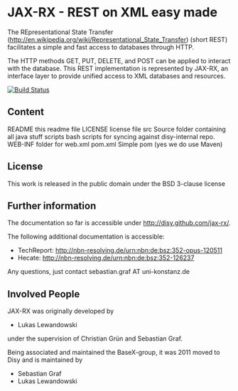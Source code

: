 JAX-RX - REST on XML easy made
=============

The REpresentational State Transfer (http://en.wikipedia.org/wiki/Representational_State_Transfer) (short REST)
facilitates a simple and fast access to databases through HTTP.

The HTTP methods GET, PUT, DELETE, and POST can be applied to
interact with the database. This REST implementation is represented by
JAX-RX, an interface layer to provide unified access to XML databases and resources.

[![Build Status](https://secure.travis-ci.org/disy/jax-rx.png)](http://travis-ci.org/disy/jax-rx)

Content
-------

README					this readme file
LICENSE	 				license file
src						Source folder containing all java stuff
scripts					bash scripts for syncing against disy-internal repo.
WEB-INF					folder for web.xml
pom.xml					Simple pom (yes we do use Maven)


License
-------

This work is released in the public domain under the BSD 3-clause license


Further information
-------

The documentation so far is accessible under http://disy.github.com/jax-rx/.

The following additional documentation is accessible:

* TechReport: http://nbn-resolving.de/urn:nbn:de:bsz:352-opus-120511
* Hecate: http://nbn-resolving.de/urn:nbn:de:bsz:352-126237

Any questions, just contact sebastian.graf AT uni-konstanz.de


Involved People
-------

JAX-RX was originally developed by 

* Lukas Lewandowski

under the supervision of Christian Grün and Sebastian Graf.

Being associated and maintained the BaseX-group, it was 2011 moved to Disy and is maintained by

* Sebastian Graf
* Lukas Lewandowski

